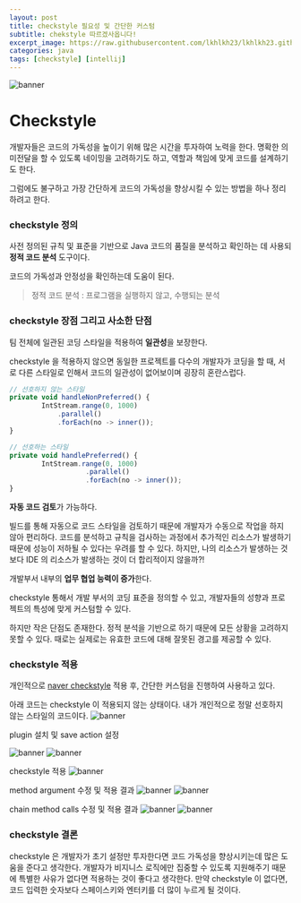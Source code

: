 ```yaml
---
layout: post
title: checkstyle 필요성 및 간단한 커스텀
subtitle: chekstyle 따르겠사옵니다!
excerpt_image: https://raw.githubusercontent.com/lkhlkh23/lkhlkh23.github.io/master/images/2023-12-17/banner.png
categories: java
tags: [checkstyle] [intellij]
---
```


![banner](https://raw.githubusercontent.com/lkhlkh23/lkhlkh23.github.io/master/images/2023-12-17/banner.png)

# Checkstyle

개발자들은 코드의 가독성을 높이기 위해 많은 시간을 투자하여 노력을 한다. 명확한 의미전달을 할 수 있도록 네이밍을 고려하기도 하고, 역할과 책임에 맞게 코드를 설계하기도 한다.

그럼에도 불구하고 가장 간단하게 코드의 가독성을 향상시킬 수 있는 방법을 하나 정리하려고 한다.

### checkstyle 정의

사전 정의된 규칙 및 표준을 기반으로 Java 코드의 품질을 분석하고 확인하는 데 사용되 **정적 코드 분석** 도구이다.

코드의 가독성과 안정성을 확인하는데 도움이 된다.

> 정적 코드 분석 : 프로그램을 실행하지 않고, 수행되는 분석
>

### checkstyle 장점 그리고 사소한 단점

팀 전체에 일관된 코딩 스타일을 적용하여 **일관성**을 보장한다.

checkstyle 을 적용하지 않으면 동일한 프로젝트를 다수의 개발자가 코딩을 할 때, 서로 다른 스타일로 인해서 코드의 일관성이 없어보이며 굉장히 혼란스럽다.

```jsx
// 선호하지 않는 스타일
private void handleNonPreferred() {
		IntStream.range(0, 1000)
			.parallel()
			.forEach(no -> inner());
}

// 선호하는 스타일
private void handlePreferred() {
		IntStream.range(0, 1000)
			       .parallel()
			       .forEach(no -> inner());
}
```

**자동 코드 검토**가 가능하다.

빌드를 통해 자동으로 코드 스타일을 검토하기 때문에 개발자가 수동으로 작업을 하지 않아 편리하다.
코드를 분석하고 규칙을 검사하는 과정에서 추가적인 리소스가 발생하기 때문에 성능이 저하될 수 있다는 우려를 할 수 있다. 하지만, 나의 리소스가 발생하는 것보다 IDE 의 리소스가 발생하는 것이 더 합리적이지 않을까?!

개발부서 내부의 **업무 협업 능력이 증가**한다.

checkstyle 통해서 개발 부서의 코딩 표준을 정의할 수 있고, 개발자들의 성향과 프로젝트의 특성에 맞게 커스텀할 수 있다.

하지만 작은 단점도 존재한다. 정적 분석을 기반으로 하기 때문에 모든 상황을 고려하지 못할 수 있다. 때로는 실제로는 유효한 코드에 대해 잘못된 경고를 제공할 수 있다.

### checkstyle 적용

개인적으로 [naver checkstyle](https://github.com/naver/hackday-conventions-java/blob/master/rule-config/naver-intellij-formatter.xml) 적용 후, 간단한 커스텀을 진행하여 사용하고 있다.

아래 코드는 checkstyle 이 적용되지 않는 상태이다. 내가 개인적으로 정말 선호하지 않는 스타일의 코드이다.
![banner](https://raw.githubusercontent.com/lkhlkh23/lkhlkh23.github.io/master/images/2023-12-17/0.png)

plugin 설치 및 save action 설정

![banner](https://raw.githubusercontent.com/lkhlkh23/lkhlkh23.github.io/master/images/2023-12-17/1.png)
![banner](https://raw.githubusercontent.com/lkhlkh23/lkhlkh23.github.io/master/images/2023-12-17/2.png)

checkstyle 적용
![banner](https://raw.githubusercontent.com/lkhlkh23/lkhlkh23.github.io/master/images/2023-12-17/3.png)

method argument 수정 및 적용 결과
![banner](https://raw.githubusercontent.com/lkhlkh23/lkhlkh23.github.io/master/images/2023-12-17/4.png)
![banner](https://raw.githubusercontent.com/lkhlkh23/lkhlkh23.github.io/master/images/2023-12-17/5.png)

chain method calls 수정 및 적용 결과
![banner](https://raw.githubusercontent.com/lkhlkh23/lkhlkh23.github.io/master/images/2023-12-17/6.png)
![banner](https://raw.githubusercontent.com/lkhlkh23/lkhlkh23.github.io/master/images/2023-12-17/7.png)

### checkstyle 결론
checkstyle 은 개발자가 초기 설정만 투자한다면 코드 가독성을 향상시키는데 많은 도움을 준다고 생각한다.
개발자가 비지니스 로직에만 집중할 수 있도록 지원해주기 때문에 특별한 사유가 없다면 적용하는 것이 좋다고 생각한다.
만약 checkstyle 이 없다면, 코드 입력한 숫자보다 스페이스키와 엔터키를 더 많이 누르게 될 것이다.
